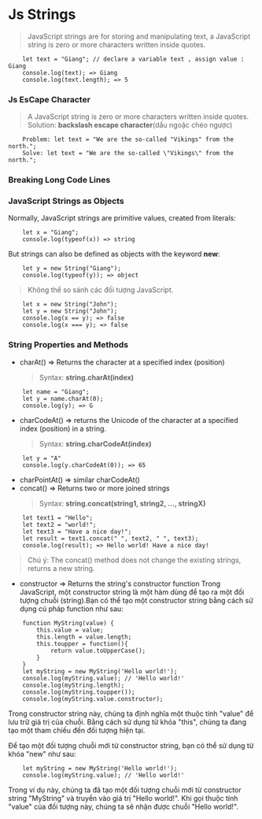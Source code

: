 # Js Strings

> JavaScript strings are for storing and manipulating text, a JavaScript string is zero or more characters written inside quotes.

```
    let text = "Giang"; // declare a variable text , assign value : Giang
    console.log(text); => Giang
    console.log(text.length); => 5

```

### Js EsCape Character

> A JavaScript string is zero or more characters written inside quotes.
> Solution: **backslash escape character**(dấu ngoặc chéo ngược)

```
    Problem: let text = "We are the so-called "Vikings" from the north.";
    Solve: let text = "We are the so-called \"Vikings\" from the north.";
```

### Breaking Long Code Lines

### JavaScript Strings as Objects

Normally, JavaScript strings are primitive values, created from literals:

```
    let x = "Giang";
    console.log(typeof(x)) => string
```

But strings can also be defined as objects with the keyword **new**:

```
    let y = new String("Giang");
    console.log(typeof(y)); => object
```

> Không thể so sánh các đối tượng JavaScript.

```
    let x = new String("John");
    let y = new String("John");
    console.log(x == y); => false
    console.log(x === y); => false
```

### String Properties and Methods

- charAt() => Returns the character at a specified index (position)
  > Syntax: **string.charAt(index)**

```
    let name = "Giang";
    let y = name.charAt(0);
    console.log(y); => G
```

- charCodeAt() => returns the Unicode of the character at a specified index (position) in a string.
  > Syntax: **string.charCodeAt(index)**

```
    let y = "A"
    console.log(y.charCodeAt(0)); => 65
```

- charPointAt() => similar charCodeAt()
- concat() => Returns two or more joined strings
  > Syntax: **string.concat(string1, string2, ..., stringX)**

```
    let text1 = "Hello";
    let text2 = "world!";
    let text3 = "Have a nice day!";
    let result = text1.concat(" ", text2, " ", text3);
    console.log(result); => Hello world! Have a nice day!
```

> Chú ý: The concat() method does not change the existing strings, returns a new string.

- constructor => Returns the string's constructor function
  Trong JavaScript, một constructor string là một hàm dùng để tạo ra một đối tượng chuỗi (string).Bạn có thể tạo một constructor string bằng cách sử dụng cú pháp function như sau:

```
    function MyString(value) {
        this.value = value;
        this.length = value.length;
        this.toupper = function(){
            return value.toUpperCase();
        }
    }
    let myString = new MyString('Hello world!');
    console.log(myString.value); // 'Hello world!'
    console.log(myString.length);
    console.log(myString.toupper());
    console.log(myString.value.constructor);
```

Trong constructor string này, chúng ta định nghĩa một thuộc tính "value" để lưu trữ giá trị của chuỗi. Bằng cách sử dụng từ khóa "this", chúng ta đang tạo một tham chiếu đến đối tượng hiện tại.

Để tạo một đối tượng chuỗi mới từ constructor string, bạn có thể sử dụng từ khóa "new" như sau:

```
    let myString = new MyString('Hello world!');
    console.log(myString.value); // 'Hello world!'
```

Trong ví dụ này, chúng ta đã tạo một đối tượng chuỗi mới từ constructor string "MyString" và truyền vào giá trị "Hello world!". Khi gọi thuộc tính "value" của đối tượng này, chúng ta sẽ nhận được chuỗi "Hello world!".
